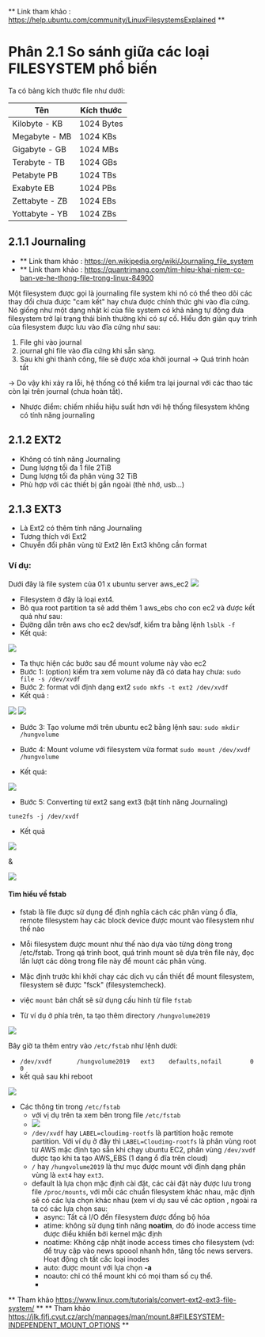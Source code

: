 ** Link tham khảo : https://help.ubuntu.com/community/LinuxFilesystemsExplained **
# Phân 2.1 So sánh giữa các loại FILESYSTEM phổ biến

Ta có bảng kích thước file như dưới:

| Tên | Kích thước |
| --- | --- |
| Kilobyte - KB | 1024 Bytes |
| Megabyte - MB | 1024 KBs |
| Gigabyte - GB | 1024 MBs |
| Terabyte - TB | 1024 GBs |
| Petabyte PB | 1024 TBs |
| Exabyte EB | 1024 PBs |
| Zettabyte - ZB | 1024 EBs |
| Yottabyte - YB | 1024 ZBs |

## 2.1.1 Journaling
- ** Link tham khảo : https://en.wikipedia.org/wiki/Journaling_file_system
- ** Link tham khảo : https://quantrimang.com/tim-hieu-khai-niem-co-ban-ve-he-thong-file-trong-linux-84900

Một filesystem được gọi là journaling file system khi nó có thể theo dõi các thay đổi chưa được "cam kết" hay chưa được chính thức ghi vào đĩa cứng. Nó giống như một dạng nhật kí của file system có khả năng tự động đưa filesystem trở lại trạng thái bình thường khi có sự cố.
Hiểu đơn giản quy trình của filesystem được lưu vào đĩa cứng như sau:
1. File ghi vào journal
2. journal ghi file vào đĩa cứng khi sẵn sàng.
3. Sau khi ghi thành công, file sẽ được xóa khởi journal -> Quá trình hoàn tất

-> Do vậy khi xảy ra lỗi, hệ thống có thể kiểm tra lại journal với các thao tác còn lại trên journal (chưa hoàn tất).
- Nhược điểm: chiếm nhiều hiệu suất hơn với hệ thống filesystem không có tính năng journaling

 
## 2.1.2 EXT2
- Không có tính năng Journaling
- Dung lượng tối đa 1 file 2TiB
- Dung lượng tối đa phân vùng 32 TiB
- Phù hợp với các thiết bị gắn ngoài (thẻ nhớ, usb...)

## 2.1.3 EXT3
- Là Ext2 có thêm tính năng Journaling
- Tương thích với Ext2
- Chuyển đổi phân vùng từ Ext2 lên Ext3 không cần format
### Ví dụ: 
Dưới đây là file system của 01 x ubuntu server aws_ec2
<img src="https://imgur.com/F5ve8DG.jpg">

- Filesystem ở đây là loại ext4.
- Bỏ qua root partition ta sẽ add thêm 1 aws_ebs cho con ec2 và được kết quả như sau:
- Đường dẫn trên aws cho ec2 dev/sdf, kiểm tra bằng lệnh `lsblk -f`
- Kết quả:

<img src="https://imgur.com/MdpBp9F.jpg">

- Ta thực hiện các bước sau để mount volume này vào ec2
- Bước 1: (option) kiểm tra xem volume này đã có data hay chưa: 
`sudo file -s /dev/xvdf`
- Bước 2: format với định dạng ext2
`sudo mkfs -t ext2 /dev/xvdf`
- Kết quả :

<img src="https://imgur.com/lbigl7Z.jpg">

<img src="https://imgur.com/qtfx3X7.jpg">

- Bước 3: Tạo volume mới trên ubuntu ec2 bằng lệnh sau:
`sudo mkdir /hungvolume`

- Bước 4: Mount volume với filesystem vừa format
`sudo mount /dev/xvdf /hungvolume`
- Kết quả:

<img src="https://imgur.com/h2hn3SS.jpg">

- Bước 5: Converting từ ext2 sang ext3 (bật tính năng Journaling)

`tune2fs -j /dev/xvdf`
- Kết quả
<img src="https://imgur.com/jEQMHIR.jpg">

&

<img src="https://imgur.com/Tbvw11i.jpg">

#### Tìm hiểu về fstab
- fstab là file được sử dụng để định nghĩa cách các phân vùng ổ đĩa, remote filesystem hay các block device được mount vào filesystem như thế nào
- Mỗi filesystem được mount như thế nào dựa vào từng dòng trong /etc/fstab. Trong qá trình boot, quá trình mount sẽ dựa trên file này, đọc lần lượt các dòng trong file này để mount các phân vùng.
- Mặc định trước khi khởi chạy các dịch vụ cần thiết để mount filesystem, filesystem sẽ được "fsck" (filesystemcheck).
- việc `mount` bản chất sẽ sử dụng cấu hình từ file `fstab`

- Từ ví dụ ở phía trên, ta tạo thêm directory `/hungvolume2019`

<img src="https://imgur.com/iJPqex9.jpg">

Bây giờ ta thêm entry vào `/etc/fstab` như lệnh dưới:	
- `/dev/xvdf       /hungvolume2019   ext3    defaults,nofail        0       0`
- kết quả sau khi reboot
<img src="https://imgur.com/ctXO1kl.jpg">

- Các thông tin trong `/etc/fstab`
	- với vị dụ trên ta xem bên trong file `/etc/fstab`
	- <img src="https://imgur.com/1M70CNQ.jpg">
	- `/dev/xvdf` hay `LABEL=cloudimg-rootfs` là partition hoặc remote partition. Với ví dụ ở đây thì `LABEL=Cloudimg-rootfs` là phân vùng root từ AWS mặc định tạo sẵn khi chạy ubuntu EC2, phân vùng `/dev/xvdf` được tạo khi ta tạo AWS_EBS (1 dạng ổ đĩa trên cloud)
	- `/` hay `/hungvolume2019` là thư mục được mount với định dạng phân vùng là `ext4` hay `ext3`.
	- default là lựa chọn mặc định cài đặt, các cài đặt này được lưu trong file `/proc/mounts`, với mỗi các chuẩn filesystem khác nhau, mặc định sẽ có các lựa chọn khác nhau (xem ví dụ sau về các option
, ngoài ra ta có các lựa chọn sau:
		- async: Tất cả I/O đến filesystem được đồng bộ hóa
		- atime: không sử dụng tính năng **noatim**, do đó inode access time được điểu khiển bởi kernel mặc định
		- noatime: Không cập nhật inode access times cho filesystem (vd: để truy cập vào news spoool nhanh hớn, tăng tốc news servers. Hoạt động ch tất cấc loại inodes
		- auto: được mount với lựa chọn **-a**
		- noauto: chỉ có thể mount khi có mọi tham số cụ thể.
		-
	
** Tham khảo https://www.linux.com/tutorials/convert-ext2-ext3-file-system/ **
** Tham khảo https://jlk.fjfi.cvut.cz/arch/manpages/man/mount.8#FILESYSTEM-INDEPENDENT_MOUNT_OPTIONS **
